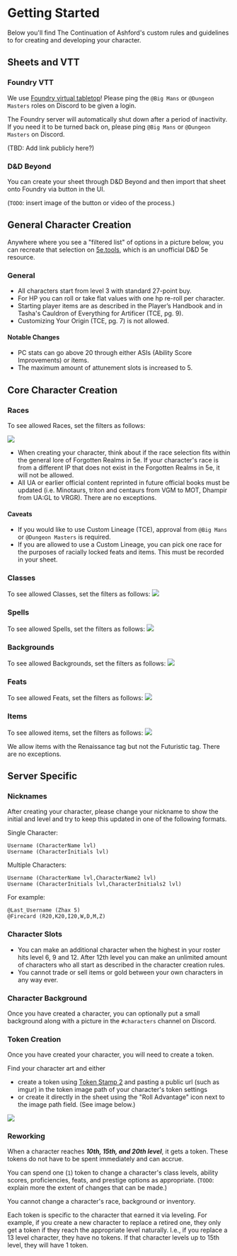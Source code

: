 # Getting Started
Below you'll find The Continuation of Ashford's custom rules and guidelines to for creating and developing your character. 

## Sheets and VTT

### Foundry VTT
We use [Foundry virtual tabletop](https://foundryvtt.com)! Please ping the `@Big Mans` or `@Dungeon Masters` roles on Discord to be given a login. 

The Foundry server will automatically shut down after a period of inactivity. If you need it to be turned back on, please ping `@Big Mans` or `@Dungeon Masters` on Discord.

(TBD: Add link publicly here?)

### D&D Beyond
You can create your sheet through D&D Beyond and then import that sheet onto Foundry via button in the UI.

(`TODO`: insert image of the button or video of the process.)

## General Character Creation

Anywhere where you see a "filtered list" of options in a picture below, you can recreate that selection on [5e.tools](https://5e.tools), which is an unofficial D&D 5e resource.

### General

* All characters start from level 3 with standard 27-point buy.
* For HP you can roll or take flat values with one hp re-roll per character.
* Starting player items are as described in the Player’s Handbook and in Tasha's Cauldron of Everything for Artificer (TCE, pg. 9).
* Customizing Your Origin (TCE, pg. 7) is not allowed.

#### Notable Changes
* PC stats can go above 20 through either ASIs (Ability Score Improvements) or items.
* The maximum amount of attunement slots is increased to 5.

## Core Character Creation

### Races
To see allowed Races, set the filters as follows:

![](assets/allowed_races.png)

* When creating your character, think about if the race selection fits within the general lore of Forgotten Realms in 5e. If your character's race is from a different IP that does not exist in the Forgotten Realms in 5e, it will not be allowed.
* All UA or earlier official content reprinted in future official books must be updated (i.e. Minotaurs, triton and centaurs from VGM to MOT, Dhampir from UA:GL to VRGR). There are no exceptions.

#### Caveats
* If you would like to use Custom Lineage (TCE), approval from `@Big Mans` or `@Dungeon Masters` is required.
* If you are allowed to use a Custom Lineage, you can pick one race for the purposes of racially locked feats and items. This must be recorded in your sheet.

### Classes

To see allowed Classes, set the filters as follows:
![](assets/allowed_backgrounds.png)

### Spells

To see allowed Spells, set the filters as follows:
![](assets/allowed_spells.png)

### Backgrounds

To see allowed Backgrounds, set the filters as follows:
![](assets/allowed_backgrounds.png)

### Feats

To see allowed Feats, set the filters as follows:
![](assets/allowed_feats.png)

### Items

To see allowed items, set the filters as follows:
![](assets/allowed_items.png)

We allow items with the Renaissance tag but not the Futuristic tag. There are no exceptions.

## Server Specific

### Nicknames

After creating your character, please change your nickname to show the initial and level and try to keep this updated in one of the following formats.

Single Character:
```
Username (CharacterName lvl)
Username (CharacterInitials lvl)
```
Multiple Characters:
```
Username (CharacterName lvl,CharacterName2 lvl)
Username (CharacterInitials lvl,CharacterInitials2 lvl)
```
For example:
```
@Last_Username (Zhax 5) 
@Firecard (R20,K20,I20,W,D,M,Z)
```

### Character Slots

* You can make an additional character when the highest in your roster hits level 6, 9 and 12. After 12th level you can make an unlimited amount of characters who all start as described in the character creation rules.
* You cannot trade or sell items or gold between your own characters in any way ever.

### Character Background

Once you have created a character, you can optionally put a small background along with a picture in the `#characters` channel on Discord.

### Token Creation

Once you have created your character, you will need to create a token. 

Find your character art and either 
* create a token using [Token Stamp 2](http://rolladvantage.com/tokenstamp/) and pasting a public url (such as imgur) in the token image path of your character's token settings
* or create it directly in the sheet using the "Roll Advantage" icon next to the image path field. (See image below.)

![](assets/token_creation.png)

### Reworking

When a character reaches ***10th, 15th, and 20th level***, it gets a token. These tokens do not have to be spent immediately and can accrue.

You can spend one (`1`) token to change a character's class levels, ability scores, proficiencies, feats, and prestige options as appropriate. (`TODO`: explain more the extent of changes that can be made.)

You cannot change a character's race, background or inventory.

Each token is specific to the character that earned it via leveling. For example, if you create a new character to replace a retired one, they only get a token if they reach the appropriate level naturally. I.e., if you replace a 13 level character, they have no tokens. If that character levels up to 15th level, they will have 1 token.